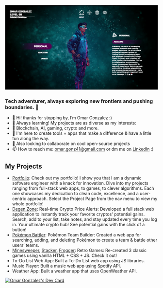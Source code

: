 ## [![OmarGonz01 header](https://github.com/omargonz01/omargonz01/blob/main/portfolio.png)](https://www.credly.com/users/omar-gonzalez.eb783789)

### Tech adventurer, always exploring new frontiers and pushing boundaries. 💢

- 🙉 Hi! thanks for stopping by, I’m Omar Gonzalez :)
- 🧠 Always learning! My projects are as diverse as my interests:  
- 👀 Blockchain, AI, gaming, crypto and more.
- 🌱 I'm here to create tools + apps that make a difference & have a little fun along the way.
- 💞️ Also looking to collaborate on cool open-source projects
- 📫 How to reach me: omar.gonz41@gmail.com or dm me on [LinkedIn](https://www.linkedin.com/in/omar-go/) :) 

## My Projects
- [Portfolio](https://omargonzalez.netlify.app): Check out my portfolio! I show you that I am a dynamic software engineer with a knack for innovation. Dive into my projects ranging from full-stack web apps, to games, to clever algorithms. Each one showcases my dedication to clean code, excellence, and a user-centric approach. Select the Project Page from the nav menu to view my whole portfolio!
- [Degen Zone](https://degenzone.onrender.com): Real-time Crypto Price Alerts: Developed a full stack web application to instantly track your favorite cryptos' potential gains. Search, add to your list, take notes, and stay updated every time you log in. Your ultimate crypto hub! See potential gains with the click of a button!   
- [Pokémon Battler](https://pokemon-flask-akd3.onrender.com): Pokémon Team Builder: Created a web app for searching, adding, and deleting Pokémon to create a team & battle other users’ teams.
- [Minesweeper](https://65a81cf2e1f83e0086bd449c--lucky-blini-6e21d9.netlify.app/), [Stacker](https://snazzy-pasca-9577a8.netlify.app/), [Frogger](https://resilient-shortbread-55a293.netlify.app/): Retro Games: Re-created 3 classic games using vanilla HTML + CSS + JS. Check it out! 
- To-Do List Web App: Built a To-Do List web app using JS libraries.
- Music Player: Built a music web app using Spotify API.
- Weather App: Built a weather app that uses OpenWeather API.

<!---
omargonz01/omargonz01 is a ✨ special ✨ repository because its `README.md` (this file) appears on your GitHub profile.
You can click the Preview link to take a look at your changes.
--->
<a href="https://app.daily.dev/omargonz"><img src="https://api.daily.dev/devcards/d77031ab6d7a4e619886b3a19400b28d.png?r=tvh" width="400" alt="Omar Gonzalez's Dev Card"/></a>

